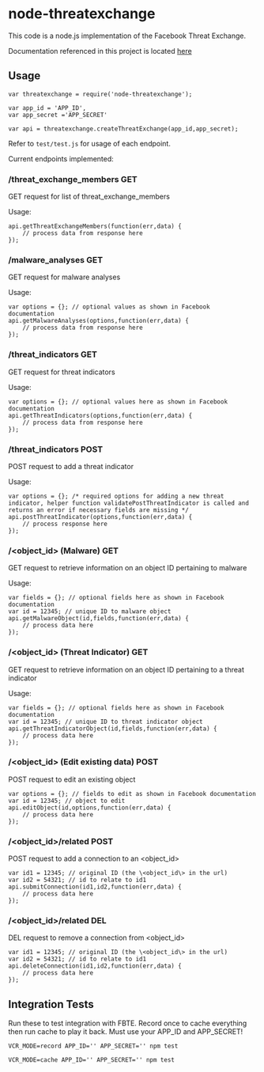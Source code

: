 # node-threatexchange

This code is a node.js implementation of the Facebook Threat Exchange.

Documentation referenced in this project is located [here](https://github.com/facebook/ThreatExchange/blob/master/doc/threat_exchange.md)

## Usage

```
var threatexchange = require('node-threatexchange');

var app_id = 'APP_ID',
var app_secret ='APP_SECRET' 

var api = threatexchange.createThreatExchange(app_id,app_secret);
```

Refer to `test/test.js` for usage of each endpoint. 

Current endpoints implemented:

### /threat_exchange_members GET
GET request for list of threat_exchange_members

Usage:
```
api.getThreatExchangeMembers(function(err,data) {
    // process data from response here
});
```

### /malware_analyses GET
GET request for malware analyses

Usage:
```
var options = {}; // optional values as shown in Facebook documentation
api.getMalwareAnalyses(options,function(err,data) {
    // process data from response here
});
```

### /threat_indicators GET
GET request for threat indicators

Usage:
```
var options = {}; // optional values here as shown in Facebook documentation
api.getThreatIndicators(options,function(err,data) {
    // process data from response here
});
```

### /threat_indicators POST
POST request to add a threat indicator

Usage:
```
var options = {}; /* required options for adding a new threat indicator, helper function validatePostThreatIndicator is called and returns an error if necessary fields are missing */
api.postThreatIndicator(options,function(err,data) {
    // process response here
});
```

### /\<object_id\> (Malware) GET
GET request to retrieve information on an object ID pertaining to malware

Usage:
```
var fields = {}; // optional fields here as shown in Facebook documentation
var id = 12345; // unique ID to malware object
api.getMalwareObject(id,fields,function(err,data) {
    // process data here
});
```

### /\<object_id\> (Threat Indicator) GET
GET request to retrieve information on an object ID pertaining to a threat indicator

Usage:
```
var fields = {}; // optional fields here as shown in Facebook documentation
var id = 12345; // unique ID to threat indicator object
api.getThreatIndicatorObject(id,fields,function(err,data) {
    // process data here
});
```

### /\<object_id\> (Edit existing data) POST
POST request to edit an existing object

```
var options = {}; // fields to edit as shown in Facebook documentation
var id = 12345; // object to edit
api.editObject(id,options,function(err,data) {
    // process data here
});
```

### /\<object_id\>/related POST
POST request to add a connection to an \<object_id\>

```
var id1 = 12345; // original ID (the \<object_id\> in the url)
var id2 = 54321; // id to relate to id1
api.submitConnection(id1,id2,function(err,data) {
    // process data here 
});
```

### /\<object_id\>/related DEL
DEL request to remove a connection from \<object_id\>

```
var id1 = 12345; // original ID (the \<object_id\> in the url)
var id2 = 54321; // id to relate to id1
api.deleteConnection(id1,id2,function(err,data) {
    // process data here 
});
```

## Integration Tests

Run these to test integration with FBTE. Record once to cache everything
then run cache to play it back. Must use your APP_ID and APP_SECRET!


`VCR_MODE=record APP_ID='' APP_SECRET='' npm test`

`VCR_MODE=cache APP_ID='' APP_SECRET='' npm test`
